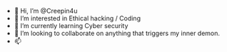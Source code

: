 - 👋 Hi, I’m @Creepin4u
- 👀 I’m interested in Ethical hacking / Coding
- 🌱 I’m currently learning Cyber security
- 💞️ I’m looking to collaborate on anything that triggers my inner demon.
- 📫 
<!---
Creepin4u/Creepin4u is a ✨ special ✨ repository because its `README.md` (this file) appears on your GitHub profile.
You can click the Preview link to take a look at your changes.
--->
